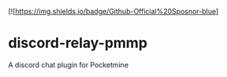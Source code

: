 [![https://img.shields.io/badge/Github-Official%20Sposnor-blue]
# discord-relay-pmmp
A discord chat plugin for Pocketmine
